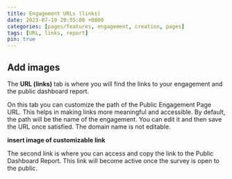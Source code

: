 ```yaml
---
title: Engagement URLs (links)
date: 2023-07-19 20:55:00 +0800
categories: [pages/features, engagement, creation, pages]
tags: [URL, links, report]
pin: true
---
```

## Add images

The **URL (links)** tab is where you will find the links to your engagement and the public dashboard report.

On this tab you can customize the path of the Public Engagement Page URL. This helps in making links more meaningful and accessible. By default, the path will be the name of the engagement. You can edit it and then save the URL once satisfied. The domain name is not editable.

**insert image of customizable link**  

The second link is where you can access and copy the link to the Public Dashboard Report. This link will become active once the survey is open to the public.
